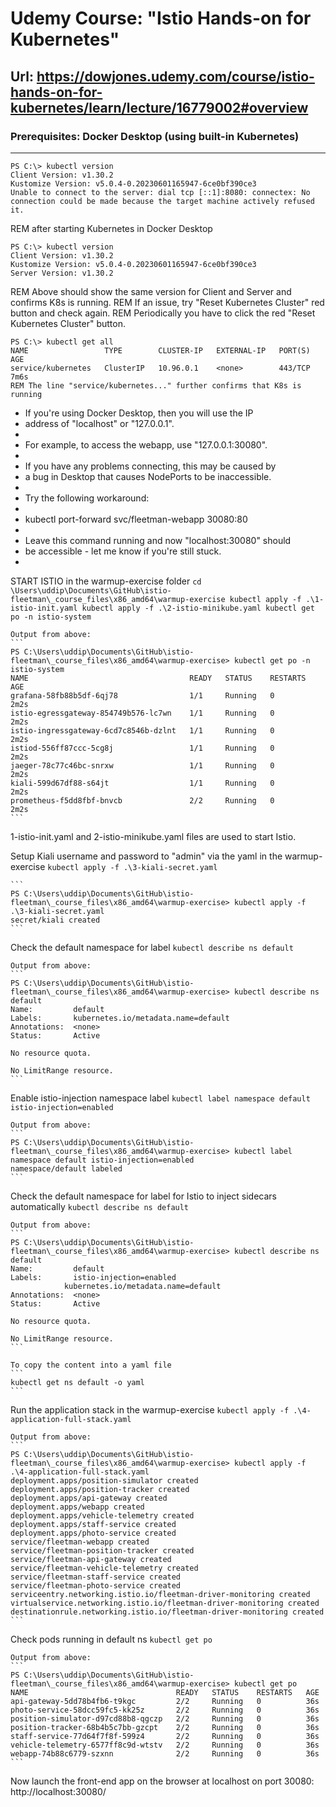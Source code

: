 # Udemy Course: "Istio Hands-on for Kubernetes"
Url: https://dowjones.udemy.com/course/istio-hands-on-for-kubernetes/learn/lecture/16779002#overview
---------------------------------------------------------
### Prerequisites: Docker Desktop (using built-in Kubernetes)
---------------------------------------------------------
```
PS C:\> kubectl version
Client Version: v1.30.2
Kustomize Version: v5.0.4-0.20230601165947-6ce0bf390ce3
Unable to connect to the server: dial tcp [::1]:8080: connectex: No connection could be made because the target machine actively refused it.
```

REM after starting Kubernetes in Docker Desktop
```
PS C:\> kubectl version
Client Version: v1.30.2
Kustomize Version: v5.0.4-0.20230601165947-6ce0bf390ce3
Server Version: v1.30.2
```

REM Above should show the same version for Client and Server and confirms K8s is running.
REM If an issue, try "Reset Kubernetes Cluster" red button and check again.
REM Periodically you have to click the red "Reset Kubernetes Cluster" button.

```
PS C:\> kubectl get all
NAME                 TYPE        CLUSTER-IP   EXTERNAL-IP   PORT(S)   AGE
service/kubernetes   ClusterIP   10.96.0.1    <none>        443/TCP   7m6s
REM The line "service/kubernetes..." further confirms that K8s is running
```

* If you're using Docker Desktop, then you will use the IP 
* address of "localhost" or "127.0.0.1".
*
* For example, to access the webapp, use "127.0.0.1:30080".
*
* If you have any problems connecting, this may be caused by 
* a bug in Desktop that causes NodePorts to be inaccessible.
*
* Try the following workaround:
* 
* kubectl port-forward svc/fleetman-webapp 30080:80
* 
* Leave this command running and now "localhost:30080" should 
* be accessible - let me know if you're still stuck.
*

START ISTIO in the warmup-exercise folder
    ```
    cd \Users\uddip\Documents\GitHub\istio-fleetman\_course_files\x86_amd64\warmup-exercise
    kubectl apply -f .\1-istio-init.yaml
    kubectl apply -f .\2-istio-minikube.yaml
    kubectl get po -n istio-system
    ```

    Output from above:
    ```
    PS C:\Users\uddip\Documents\GitHub\istio-fleetman\_course_files\x86_amd64\warmup-exercise> kubectl get po -n istio-system
    NAME                                    READY   STATUS    RESTARTS   AGE
    grafana-58fb88b5df-6qj78                1/1     Running   0          2m2s
    istio-egressgateway-854749b576-lc7wn    1/1     Running   0          2m2s
    istio-ingressgateway-6cd7c8546b-dzlnt   1/1     Running   0          2m2s
    istiod-556ff87ccc-5cg8j                 1/1     Running   0          2m2s
    jaeger-78c77c46bc-snrxw                 1/1     Running   0          2m2s
    kiali-599d67df88-s64jt                  1/1     Running   0          2m2s
    prometheus-f5dd8fbf-bnvcb               2/2     Running   0          2m2s
    ```

1-istio-init.yaml and 2-istio-minikube.yaml files are used to start Istio.

Setup Kiali username and password to "admin" via the yaml in the warmup-exercise
    ```
    kubectl apply -f .\3-kiali-secret.yaml
    ```

    ```
    PS C:\Users\uddip\Documents\GitHub\istio-fleetman\_course_files\x86_amd64\warmup-exercise> kubectl apply -f .\3-kiali-secret.yaml
    secret/kiali created
    ```

Check the default namespace for label
    ```
    kubectl describe ns default
    ```

    Output from above:
    ```
    PS C:\Users\uddip\Documents\GitHub\istio-fleetman\_course_files\x86_amd64\warmup-exercise> kubectl describe ns default
    Name:         default
    Labels:       kubernetes.io/metadata.name=default
    Annotations:  <none>
    Status:       Active

    No resource quota.

    No LimitRange resource.
    ```

Enable istio-injection namespace label
    ```
    kubectl label namespace default istio-injection=enabled
    ```

    Output from above:
    ```
    PS C:\Users\uddip\Documents\GitHub\istio-fleetman\_course_files\x86_amd64\warmup-exercise> kubectl label namespace default istio-injection=enabled
    namespace/default labeled
    ```

Check the default namespace for label for Istio to inject sidecars automatically
    ```
    kubectl describe ns default
    ```

    Output from above:
    ```
    PS C:\Users\uddip\Documents\GitHub\istio-fleetman\_course_files\x86_amd64\warmup-exercise> kubectl describe ns default
    Name:         default
    Labels:       istio-injection=enabled
                kubernetes.io/metadata.name=default
    Annotations:  <none>
    Status:       Active

    No resource quota.

    No LimitRange resource.
    ```

    To copy the content into a yaml file
    ```
    kubectl get ns default -o yaml
    ```

Run the application stack in the warmup-exercise
    ```
    kubectl apply -f .\4-application-full-stack.yaml
    ```

    Output from above:
    ```
    PS C:\Users\uddip\Documents\GitHub\istio-fleetman\_course_files\x86_amd64\warmup-exercise> kubectl apply -f .\4-application-full-stack.yaml
    deployment.apps/position-simulator created
    deployment.apps/position-tracker created
    deployment.apps/api-gateway created
    deployment.apps/webapp created
    deployment.apps/vehicle-telemetry created
    deployment.apps/staff-service created
    deployment.apps/photo-service created
    service/fleetman-webapp created
    service/fleetman-position-tracker created
    service/fleetman-api-gateway created
    service/fleetman-vehicle-telemetry created
    service/fleetman-staff-service created
    service/fleetman-photo-service created
    serviceentry.networking.istio.io/fleetman-driver-monitoring created
    virtualservice.networking.istio.io/fleetman-driver-monitoring created
    destinationrule.networking.istio.io/fleetman-driver-monitoring created
    ```

Check pods running in default ns
    ```
    kubectl get po
    ```

    Output from above:
    ```
    PS C:\Users\uddip\Documents\GitHub\istio-fleetman\_course_files\x86_amd64\warmup-exercise> kubectl get po
    NAME                                 READY   STATUS    RESTARTS   AGE
    api-gateway-5dd78b4fb6-t9kgc         2/2     Running   0          36s
    photo-service-58dcc59fc5-kk25z       2/2     Running   0          36s
    position-simulator-d97cd88b8-qgczp   2/2     Running   0          36s
    position-tracker-68b4b5c7bb-gzcpt    2/2     Running   0          36s
    staff-service-77d64f7f8f-599z4       2/2     Running   0          36s
    vehicle-telemetry-6577ff8c9d-wtstv   2/2     Running   0          36s
    webapp-74b88c6779-szxnn              2/2     Running   0          36s
    ```

Now launch the front-end app on the browser at localhost on port 30080:
http://localhost:30080/

